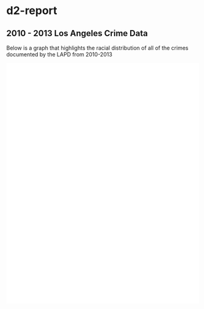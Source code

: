 d2-report
================

2010 - 2013 Los Angeles Crime Data
----------------------------------

Below is a graph that highlights the racial distribution of all of the crimes documented by the LAPD from 2010-2013

<img src="../figures/d2-crime-data.png" width="2400" />
